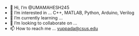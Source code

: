 - 👋 Hi, I’m @UMAMAHESH245
- 👀 I’m interested in ... C++, MATLAB, Python, Arduino, Verilog
- 🌱 I’m currently learning ... 
- 💞️ I’m looking to collaborate on ...
- 📫 How to reach me ... vuppada@csus.edu
<!---
UMAMAHESH245/UMAMAHESH245 is a ✨ special ✨ repository because its `README.md` (this file) appears on your GitHub profile.
You can click the Preview link to take a look at your changes.
--->
